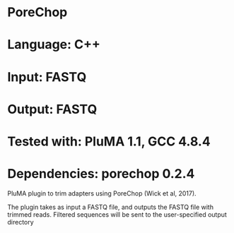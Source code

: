 # PoreChop
# Language: C++
# Input: FASTQ
# Output: FASTQ
# Tested with: PluMA 1.1, GCC 4.8.4
# Dependencies: porechop 0.2.4

PluMA plugin to trim adapters using PoreChop (Wick et al, 2017).

The plugin takes as input a FASTQ file, and outputs the FASTQ file with
trimmed reads.
Filtered sequences will be sent to the user-specified output directory
